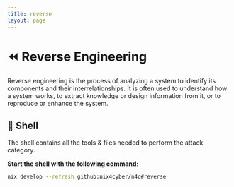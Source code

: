 ```yaml
---
title: reverse
layout: page
---
```


# ⏪ Reverse Engineering

Reverse engineering is the process of analyzing a system to identify its components and their interrelationships. It is often used to understand how a system works, to extract knowledge or design information from it, or to reproduce or enhance the system.

## 🐚 Shell

The shell contains all the tools & files needed to perform the attack category.

**Start the shell with the following command:**

```bash
nix develop --refresh github:nix4cyber/n4c#reverse
```
